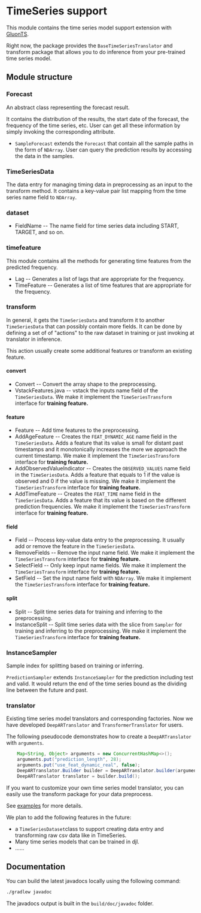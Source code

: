 # TimeSeries support

This module contains the time series model support extension with [GluonTS](https://github.com/awslabs/gluonts).

Right now, the package provides the `BaseTimeSeriesTranslator` and transform package that allows you to do inference from your pre-trained time series model.

## Module structure

### Forecast

An abstract class representing the forecast result.

It contains the distribution of the results, the start date of the forecast, the frequency of the time series, etc. User can get all these information by simply invoking the corresponding attribute.

- `SampleForecast` extends the `Forecast` that contain all the sample paths in the form of `NDArray`. User can query the prediction results by accessing the data in the samples.

### TimeSeriesData

The data entry for managing timing data in preprocessing as an input to the transform method. It contains a key-value pair list mapping from the time series name field to `NDArray`.

### dataset

- FieldName -- The name field for time series data including START, TARGET, and so on.

### timefeature

This module contains all the methods for generating time features from the predicted frequency.

- Lag -- Generates a list of lags that are appropriate for the frequency.
- TimeFeature -- Generates a list of time features that are appropriate for the frequency.

### transform

In general, it gets the `TimeSeriesData` and transform it to another `TimeSeriesData` that can possibly contain more fields. It can be done by defining a set of of "actions" to the raw dataset in training or just invoking at translator in inference.

This action usually create some additional features or transform an existing feature.

#### convert

- Convert -- Convert the array shape to the preprocessing. 
- VstackFeatures.java -- vstack the inputs name field of the `TimeSeriesData`. We make it implement the `TimeSeriesTransform` interface for **training feature.**

#### feature

- Feature -- Add time features to the preprocessing. 
- AddAgeFeature -- Creates the `FEAT_DYNAMIC_AGE` name field in the `TimeSeriesData`. Adds a feature that its value is small for distant past timestamps and it monotonically increases the more we approach the current timestamp. We make it implement the `TimeSeriesTransform` interface for **training feature.**
- AddObservedValueIndicator -- Creates the `OBSERVED_VALUES` name field in the `TimeSeriesData`. Adds a feature that equals to 1 if the value is observed and 0 if the value is missing. We make it implement the `TimeSeriesTransform` interface for **training feature.**
- AddTimeFeature -- Creates the `FEAT_TIME` name field in the `TimeSeriesData`. Adds a feature that its value is based on the different prediction frequencies. We make it implement the `TimeSeriesTransform` interface for **training feature.**

#### field

- Field -- Process key-value data entry to the preprocessing. It usually add or remove the feature in the `TimeSeriesData`.
- RemoveFields -- Remove the input name field. We make it implement the `TimeSeriesTransform` interface for **training feature.**
- SelectField -- Only keep input name fields. We make it implement the `TimeSeriesTransform` interface for **training feature.**
- SetField -- Set the input name field with `NDArray`. We make it implement the `TimeSeriesTransform` interface for **training feature.**

#### split

- Split -- Split time series data for training and inferring to the preprocessing.
- InstanceSplit -- Split time series data with the slice from `Sampler` for training and inferring to the preprocessing. We make it implement the `TimeSeriesTransform` interface for **training feature.**

### InstanceSampler

Sample index for splitting based on training or inferring.

`PredictionSampler` extends `InstanceSampler` for the prediction including test and valid. It would return the end of the time series bound as the dividing line between the future and past.

### translator

Existing time series model translators and corresponding factories. Now we have developed `DeepARTranslator` and `TransformerTranslator` for users.

The following pseudocode demonstrates how to create a `DeepARTranslator` with `arguments`.

```java
	Map<String, Object> arguments = new ConcurrentHashMap<>();
	arguments.put("prediction_length", 28);
	arguments.put("use_feat_dynamic_real", false);
	DeepARTranslator.Builder builder = DeepARTranslator.builder(arguments);
	DeepARTranslator translator = builder.build();
```

If you want to customize your own time series model translator, you can easily use the transform package for your data preprocess.

See [examples](../../examples) for more details.

We plan to add the following features in the future:

- a `TimeSeriesDataset`class to support creating data entry and transforming raw csv data like in TimeSeries.
- Many time series models that can be trained in djl.
- ......

## Documentation

You can build the latest javadocs locally using the following command:

```sh
./gradlew javadoc
```

The javadocs output is built in the `build/doc/javadoc` folder.